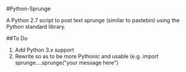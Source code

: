 #Python-Sprunge

A Python 2.7 script to post text sprunge (similar to pastebin) using the Python standard library.

##To Do

1. Add Python 3.x support
2. Rewrite so as to be more Pythonic and usable (e.g. import sprunge....sprunge("your message here")
